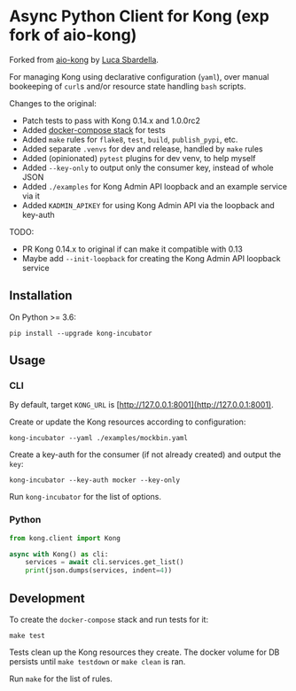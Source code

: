 # Async Python Client for Kong (exp fork of aio-kong)

Forked from [aio-kong](https://github.com/lendingblock/aio-kong)
by [Luca Sbardella](https://github.com/lsbardel).

For managing Kong using declarative configuration (`yaml`),
over manual bookeeping of `curl`s and/or resource state handling `bash` scripts.

Changes to the original:
  - Patch tests to pass with Kong 0.14.x and 1.0.0rc2
  - Added [docker-compose stack](https://github.com/asyrjasalo/kongpose) for tests
  - Added `make` rules for `flake8`, `test`, `build`, `publish_pypi`, etc.
  - Added separate `.venvs`  for dev and release, handled by `make` rules
  - Added (opinionated) `pytest` plugins for dev venv, to help myself
  - Added `--key-only` to output only the consumer key, instead of whole JSON
  - Added `./examples` for Kong Admin API loopback and an example service via it
  - Added `KADMIN_APIKEY` for using Kong Admin API via the loopback and key-auth

TODO:
  - PR Kong 0.14.x to original if can make it compatible with 0.13
  - Maybe add `--init-loopback` for creating the  Kong Admin API loopback service


## Installation

On Python >= 3.6:

    pip install --upgrade kong-incubator

## Usage

### CLI

By default, target `KONG_URL` is [http://127.0.0.1:8001](http://127.0.0.1:8001).

Create or update the Kong resources according to configuration:

    kong-incubator --yaml ./examples/mockbin.yaml

Create a key-auth for the consumer (if not already created) and output the `key`:

    kong-incubator --key-auth mocker --key-only

Run `kong-incubator` for the list of options.

### Python

```python
from kong.client import Kong

async with Kong() as cli:
    services = await cli.services.get_list()
    print(json.dumps(services, indent=4))
```

## Development

To create the `docker-compose` stack and run tests for it:

    make test

Tests clean up the Kong resources they create.
The docker volume for DB persists until `make testdown` or `make clean` is ran.

Run `make` for the list of rules.
